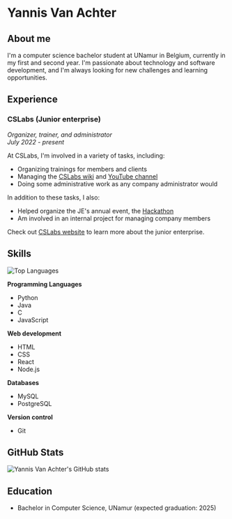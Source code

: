 # Yannis Van Achter

## About me

I'm a computer science bachelor student at UNamur in Belgium, currently in my first and second year. I'm passionate about technology and software development, and I'm always looking for new challenges and learning opportunities.

## Experience

### CSLabs (Junior enterprise)

*Organizer, trainer, and administrator*  
*July 2022 - present*

At CSLabs, I'm involved in a variety of tasks, including:

- Organizing trainings for members and clients
- Managing the [CSLabs wiki](https://jebelgium.notion.site/jebelgium/Wiki-CSLabs-92824aeffd26406ca6d3cc64e8b1c4bc) and [YouTube channel](https://www.youtube.com/@CSLabs_Namur/featured)
- Doing some administrative work as any company administrator would

In addition to these tasks, I also:

- Helped organize the JE's annual event, the [Hackathon](https://hackathon.cslabs.be/)
- Am involved in an internal project for managing company members

Check out [CSLabs website](https://www.cslabs.be/) to learn more about the junior enterprise.

## Skills

![Top Languages](https://github-readme-stats.vercel.app/api/top-langs/?username=YannisVanAchter&theme=radical&layout=compact)

**Programming Languages**

- Python
- Java
- C
- JavaScript

**Web development**

- HTML
- CSS
- React
- Node.js

**Databases**

- MySQL
- PostgreSQL

**Version control**

- Git

## GitHub Stats

![Yannis Van Achter's GitHub stats](https://github-readme-stats.vercel.app/api?username=YannisVanAchter&show_icons=true&theme=radical)

## Education

- Bachelor in Computer Science, UNamur (expected graduation: 2025)


<!--
REMIND TO MYSELF : STUDY HOW TO CREATE README.: status: ok

TITRE
# h1
## h2
... max h6

LIST unsorted
* List
  * item

IMAGE
![text afficher](liens vers l'image) // basic
// image privée ou de droit public

<p aline="center/left/right">
  <img
  aline="center/left/right" 
  src="liens vers l'image"
  width="XX%" // prend la taille   
  >
</p>

GIF
// look giphy.com
same syntax as an image

VIDEO
// look Youtube
same syntax as an image

INSERT CODE
''' LANGUAGE
CODE
'''

QUOTES
> my text

PASS A KEY SYMBOL
use '\' 

Stat of my language
use [![Top Langs](https://github-readme-stats.vercel.app/api/top-langs/?username=anuraghazra&layout=compact)](https://github.com/anuraghazra/github-readme-stats)

USEFUL LINK TO CREATE A README.md
https://docs.github.com/en
https://docs.github.com/en/get-started/writing-on-github/getting-started-with-writing-and-formatting-on-github/basic-writing-and-formatting-syntax
-->
